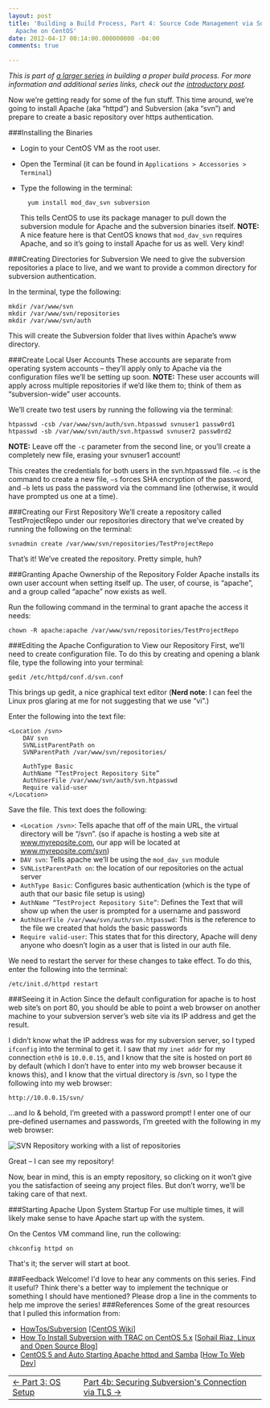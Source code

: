 ```yaml
---
layout: post
title: 'Building a Build Process, Part 4: Source Code Management via Subversion and
  Apache on CentOS'
date: 2012-04-17 00:14:00.000000000 -04:00
comments: true

---
```

*This is part of [a larger series](http://skwordpresstoghost.azurewebsites.net/search/label/building%20a%20build%20process) in building a proper build process. For more information and additional series links, check out the [introductory post](http://skwordpresstoghost.azurewebsites.net/?p=951).*  

Now we’re getting ready for some of the fun stuff. This time around, we’re going to install Apache (aka “httpd”) and Subversion (aka “svn”) and prepare to create a basic repository over https authentication.

###Installing the Binaries
* Login to your CentOS VM as the root user.
* Open the Terminal (it can be found in `Applications > Accessories > Terminal`)
* Type the following in the terminal: 

        yum install mod_dav_svn subversion
    
	This tells CentOS to use its package manager to pull down the subversion module for Apache and the subversion binaries itself. <strong>NOTE: </strong>A nice feature here is that CentOS knows that `mod_dav_svn` requires Apache, and so it’s going to install Apache for us as well. Very kind!
    
###Creating Directories for Subversion
We need to give the subversion repositories a place to live, and we want to provide a common directory for subversion authentication.

In the terminal, type the following:

```
mkdir /var/www/svn
mkdir /var/www/svn/repositories
mkdir /var/www/svn/auth
```

This will create the Subversion folder that lives within Apache’s www directory.

###Create Local User Accounts
These accounts are separate from operating system accounts – they’ll apply only to Apache via the configuration files we’ll be setting up soon. **NOTE:** These user accounts will apply across multiple repositories if we’d like them to; think of them as “subversion-wide” user accounts.

We’ll create two test users by running the following via the terminal:

```
htpasswd -csb /var/www/svn/auth/svn.htpasswd svnuser1 passw0rd1
htpasswd -sb /var/www/svn/auth/svn.htpasswd svnuser2 passw0rd2
```

**NOTE:** Leave off the `-c` parameter from the second line, or you’ll create a completely new file, erasing your svnuser1 account!

This creates the credentials for both users in the svn.htpasswd file. `–c` is the command to create a new file, `–s` forces SHA encryption of the password, and `–b` lets us pass the password via the command line (otherwise, it would have prompted us one at a time).

###Creating our First Repository
We’ll create a repository called TestProjectRepo under our repositories directory that we’ve created by running the following on the terminal:

    svnadmin create /var/www/svn/repositories/TestProjectRepo

That’s it! We’ve created the repository. Pretty simple, huh?

###Granting Apache Ownership of the Repository Folder
Apache installs its own user account when setting itself up. The user, of course, is “apache”, and a group called “apache” now exists as well.

Run the following command in the terminal to grant apache the access it needs:

    chown -R apache:apache /var/www/svn/repositories/TestProjectRepo

###Editing the Apache Configuration to View our Repository
First, we’ll need to create configuration file. To do this by creating and opening a blank file, type the following into your terminal:

    gedit /etc/httpd/conf.d/svn.conf
    
This brings up gedit, a nice graphical text editor (**Nerd note**: I can feel the Linux pros glaring at me for not suggesting that we use “vi”.) 

Enter the following into the text file:

```
<Location /svn>
    DAV svn
    SVNListParentPath on
    SVNParentPath /var/www/svn/repositories/

    AuthType Basic
    AuthName “TestProject Repository Site”
    AuthUserFile /var/www/svn/auth/svn.htpasswd
    Require valid-user
</Location>
```

Save the file. This text does the following:

* `<Location /svn>`: Tells apache that off of the main URL, the virtual directory will be “/svn”. (so if apache is hosting a web site at www.myreposite.com, our app will be located at www.myreposite.com/svn)
* `DAV svn`: Tells apache we’ll be using the `mod_dav_svn` module
* `SVNListParentPath on`: the location of our repositories on the actual server
* `AuthType Basic`: Configures basic authentication (which is the type of auth that our basic file setup is using)
* `AuthName “TestProject Repository Site”`: Defines the Text that will show up when the user is prompted for a username and password
* `AuthUserFile /var/www/svn/auth/svn.htpasswd`: This is the reference to the file we created that holds the basic passwords
* `Require valid-user`: This states that for this directory, Apache will deny anyone who doesn’t login as a user that is listed in our auth file.

We need to restart the server for these changes to take effect. To do this, enter the following into the terminal:

    /etc/init.d/httpd restart

###Seeing it in Action
Since the default configuration for apache is to host web site’s on port 80, you should be able to point a web browser on another machine to your subversion server’s web site via its IP address and get the result.

I didn’t know what the IP address was for my subversion server, so I typed `ifconfig` into the terminal to get it. I saw that my `inet addr` for my connection `eth0` is `10.0.0.15`, and I know that the site is hosted on port `80` by default (which I don’t have to enter into my web browser because it knows this), and I know that the virtual directory is /svn, so I type the following into my web browser:

    http://10.0.0.15/svn/
…and lo &amp; behold, I’m greeted with a password prompt! I enter one of our pre-defined usernames and passwords, I’m greeted with the following in my web browser:

![SVN Repository working with a list of repositories]({{site.post-images}}/09-252520-252520SVN-252520on-252520Apache_thumb-25255B1-25255D.png)

Great – I can see my repository! 

Now, bear in mind, this is an empty repository, so clicking on it won’t give you the satisfaction of seeing any project files. But don’t worry, we’ll be taking care of that next.

###Starting Apache Upon System Startup
For use multiple times, it will likely make sense to have Apache start up with the system.

On the Centos VM command line, run the collowing:

    chkconfig httpd on

That's it; the server will start at boot.

###Feedback Welcome!
I'd love to hear any comments on this series. Find it useful? Think there's a better way to implement the technique or something I should have mentioned? Please drop a line in the comments to help me improve the series!
###References
Some of the great resources that I pulled this information from:

* [HowTos/Subversion](http://wiki.centos.org/HowTos/Subversion) [[CentOS Wiki](wiki.centos.or)]
* [How To Install Subversion with TRAC on CentOS 5.x](http://www.sohailriaz.com/how-to-install-subversion-with-trac-on-centos-5-x/) [[Sohail Riaz, Linux and Open Source Blog](http://www.sohailriaz.com/)]
* [CentOS 5 and Auto Starting Apache httpd and Samba](http://www.howtowebdev.com/centos-5-and-auto-starting-apache-httpd-and-samba/) [[How To Web Dev](http://www.howtowebdev.com/)]

<table>
<tr>
<td><div align="left"><a href="http://skwordpresstoghost.azurewebsites.net/?p=641">&larr; Part 3: OS Setup</a></div></td>
<td><a href="http://skwordpresstoghost.azurewebsites.net/?p=601">Part 4b: Securing Subversion's Connection via TLS &rarr;</a></td>
</tr>
</table>
